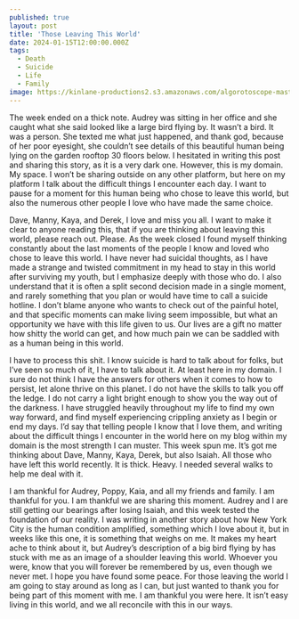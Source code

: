```yaml
---
published: true
layout: post
title: 'Those Leaving This World'
date: 2024-01-15T12:00:00.000Z
tags:
  - Death
  - Suicide
  - Life
  - Family
image: https://kinlane-productions2.s3.amazonaws.com/algorotoscope-master/citizenship-eagle-spread-tree.jpg
---
```

The week ended on a thick note. Audrey was sitting in her office and she caught what she said looked like a large bird flying by. It wasn’t a bird. It was a person. She texted me what just happened, and thank god, because of her poor eyesight, she couldn’t see details of this beautiful human being lying on the garden rooftop 30 floors below. I hesitated in writing this post and sharing this story, as it is a very dark one. However, this is my domain. My space. I won’t be sharing outside on any other platform, but here on my platform I talk about the difficult things I encounter each day. I want to pause for a moment for this human being who chose to leave this world, but also the numerous other people I love who have made the same choice.

Dave, Manny, Kaya, and Derek, I love and miss you all. I want to make it clear to anyone reading this, that if you are thinking about leaving this world, please reach out. Please. As the week closed I found myself thinking constantly about the last moments of the people I know and loved who chose to leave this world. I have never had suicidal thoughts, as I have made a strange and twisted commitment in my head to stay in this world after surviving my youth, but I emphasize deeply with those who do. I also understand that it is often a split second decision made in a single moment, and rarely something that you plan or would have time to call a suicide hotline. I don’t blame anyone who wants to check out of the painful hotel, and that specific moments can make living seem impossible, but what an opportunity we have with this life given to us. Our lives are a gift no matter how shitty the world can get, and how much pain we can be saddled with as a human being in this world.

I have to process this shit. I know suicide is hard to talk about for folks, but I’ve seen so much of it, I have to talk about it. At least here in my domain. I sure do not think I have the answers for others when it comes to how to persist, let alone thrive on this planet. I do not have the skills to talk you off the ledge. I do not carry a light bright enough to show you the way out of the darkness. I have struggled heavily throughout my life to find my own way forward, and find myself experiencing crippling anxiety as I begin or end my days. I’d say that telling people I know that I love them, and writing about the difficult things I encounter in the world here on my blog within my domain is the most strength I can muster. This week spun me. It’s got me thinking about Dave, Manny, Kaya, Derek, but also Isaiah. All those who have left this world recently. It is thick. Heavy. I needed several walks to help me deal with it.

I am thankful for Audrey, Poppy, Kaia, and all my friends and family. I am thankful for you. I am thankful we are sharing this moment. Audrey and I are still getting our bearings after losing Isaiah, and this week tested the foundation of our reality. I was writing in another story about how New York City is the human condition amplified, something which I love about it, but in weeks like this one, it is something that weighs on me. It makes my heart ache to think about it, but Audrey’s description of a big bird flying by has stuck with me as an image of a shoulder leaving this world. Whoever you were, know that you will forever be remembered by us, even though we never met. I hope you have found some peace. For those leaving the world I am going to stay around as long as I can, but just wanted to thank you for being part of this moment with me. I am thankful you were here. It isn’t easy living in this world, and we all reconcile with this in our ways.